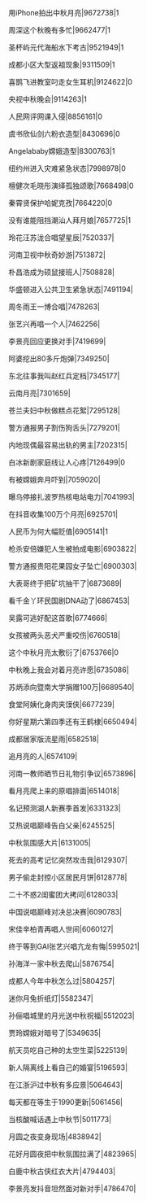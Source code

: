 用iPhone拍出中秋月亮|9672738|1

周深这个秋晚有多忙|9662477|1

圣杯屿元代海船水下考古|9521949|1

成都小区大型返祖现象|9311509|1

喜鹊飞进教室叼走女生耳机|9124622|0

央视中秋晚会|9114263|1

人民网评网课入侵|8856161|0

虞书欣仙剑六粉衣造型|8430696|0

Angelababy嫦娥造型|8300763|1

纽约州进入灾难紧急状态|7998978|0

檀健次毛晓彤演绎孤独颂歌|7668498|0

秦霄贤保护哈妮克孜|7664220|0

没有谁能阻挡潮汕人拜月娘|7657725|1

玲花汪苏泷合唱望星辰|7520337|

河南卫视中秋奇妙游|7513872|

朴昌浩成为硕鼠接班人|7508828|

华盛顿进入公共卫生紧急状态|7491194|

周冬雨王一博合唱|7478263|

张艺兴再唱一个人|7462256|

李景亮回应更换对手|7419699|

阿婆挖出80多斤炮弹|7349250|

东北往事我叫赵红兵定档|7345177|

云南月亮|7301659|

苍兰夫妇中秋做糕点花絮|7295128|

警方通报男子割伤狗舌头|7279201|

内地现偶最容易出轨的男主|7202315|

白冰新剧家庭线让人心疼|7126499|0

有被嫦娥奔月吓到|7059020|

曝乌停接扎波罗热核电站电力|7041993|

在抖音收集100万个月亮|6925701|

人民币为何大幅贬值|6905141|1

枪杀安倍嫌犯人生被拍成电影|6903822|

警方通报贵阳花果园女子坠亡|6900303|

大表哥终于把矿坑抽干了|6873689|

看千金丫环民国剧DNA动了|6867453|

吴露可逃好配这首歌|6774666|

女孩被两头恶犬严重咬伤|6760518|

这个中秋月亮太敷衍了|6753766|0

中秋晚上我会对着月亮许愿|6735086|

苏炳添向暨南大学捐赠100万|6689540|

食堂阿姨化身肉夹馍侠|6677239|

你好星期六第四季还有王鹤棣|6650494|

成都居家版流星雨|6582518|

追月亮的人|6574109|

河南一教师晒节日礼物引争议|6573896|

看月亮爬上来的原唱排面|6514018|

名记预测湖人新赛季首发|6331323|

艾热说唱巅峰告白父亲|6245525|

中秋氛围感大片|6131005|

死去的高考记忆突然攻击我|6129307|

男子偷走封控小区居民月饼|6128778|

二十不惑2闺蜜团大拷问|6128033|

中国说唱巅峰对决总决赛|6090783|

宋佳辛柏青再唱人世间|6060127|

终于等到GAI张艺兴唱亢龙有悔|5995021|

孙海洋一家中秋去爬山|5876754|

成都人今年中秋怎么过|5804257|

迷你月兔折纸灯|5582347|

孙俪唱城里的月光送中秋祝福|5512023|

贾玲嫦娥对暗号了|5349635|

航天员吃自己种的太空生菜|5225139|

新人隔离线上看自己的婚宴|5196593|

在江浙沪过中秋有多应景|5064643|

每天都在等生于1990更新|5061456|

当核酸喊话遇上中秋节|5011773|

月圆之夜变身现场|4838942|

花好月圆夜把中秋氛围拉满了|4823965|

白鹿中秋古侠红衣大片|4794403|

李景亮发抖音坦然面对新对手|4786470|

